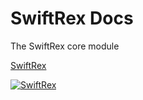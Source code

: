 # SwiftRex Docs
The SwiftRex core module

[SwiftRex](https://swiftrex.github.io/SwiftRex/api/index.html)

[![SwiftRex](https://swiftrex.github.io/SwiftRex/api/badge.svg)](https://swiftrex.github.io/SwiftRex/api/index.html)
